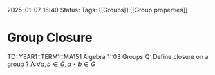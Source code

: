 2025-01-07 16:40
Status: 
Tags: [[Groups]] [[Group properties]]
# Group Closure

TD: YEAR1::TERM1::MA151 Algebra 1::03 Groups
Q: Define closure on a group
?
A:$\forall a,b \in G, a\star b \in G$ 
<!--ID: 1736268469856-->
